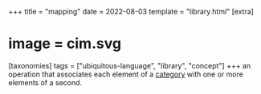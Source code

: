 +++
title = "mapping"
date = 2022-08-03
template = "library.html"
[extra]
#  image = cim.svg
[taxonomies]
   tags = ["ubiquitous-language", "library", "concept"]
+++
an operation that associates each element of a [category](/library/categories) with one or more elements of a second.